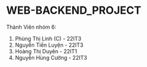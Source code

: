 # WEB-BACKEND_PROJECT
Thành Viên nhóm 6:
1. Phùng Thị Linh (C) - 22IT3
2. Nguyễn Tiến Luyện  - 22IT3
3. Hoàng Thị Duyên    - 22IT1
4. Nguyễn Hùng Cường  - 22IT3
